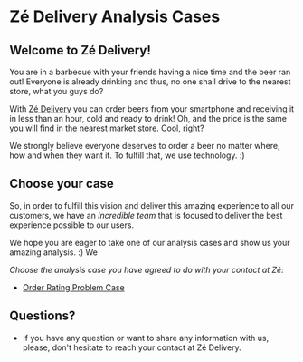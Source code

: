 # Zé Delivery Analysis Cases

## Welcome to Zé Delivery!
You are in a barbecue with your friends having a nice time and the beer ran out! Everyone is already drinking and thus, no one shall drive to the nearest store, what you guys do? 

With [Zé Delivery](https://ze.delivery) you can order beers from your smartphone and receiving it in less than an hour, cold and ready to drink! Oh, and the price is the same you will find in the nearest market store. Cool, right? 

We strongly believe everyone deserves to order a beer no matter where, how and when they want it. To fulfill that, we use technology. :)

## Choose your case

So, in order to fulfill this vision and deliver this amazing experience to all our customers, we have an *incredible team* that is focused to deliver the best experience possible to our users. 

We hope you are eager to take one of our analysis cases and show us your amazing analysis. :) We 

*Choose the analysis case you have agreed to do with your contact at Zé:*

- [Order Rating Problem Case](order-rating/order-rating-problem-case.md)

## Questions?

* If you have any question or want to share any information with us, please, don't hesitate to reach your contact at Zé Delivery.

